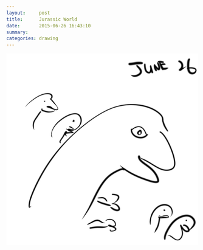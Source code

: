 ```yaml
---
layout:     post
title:      Jurassic World
date:       2015-06-26 16:43:10
summary:    
categories: drawing
---
```

![Jurassic World](/images/diary/Jurassic-World.png "ROAR")